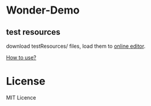 # Wonder-Demo


## test resources
download testResources/ files, load them to [online editor](https://editor.wonder-3d.com/). 

[How to use?](https://www.wonder-3d.com/docs/docs/doc1-6/)


# License
MIT Licence
